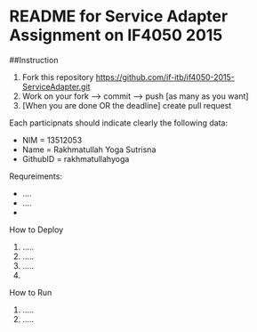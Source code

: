 # README for Service Adapter Assignment on IF4050 2015

##Instruction
1. Fork this repository https://github.com/if-itb/if4050-2015-ServiceAdapter.git
2. Work on your fork --> commit --> push [as many as you want]
3. [When you are done OR the deadline] create pull request  

Each participnats should indicate clearly the following data:
 * NIM      = 13512053
 * Name     = Rakhmatullah Yoga Sutrisna
 * GithubID = rakhmatullahyoga

Requreiments:
 * ....
 * ....
 * 

How to Deploy
 1. .....
 2. .....
 3. .....
 4. 
 
How to Run
 1. .....
 2. .....
 

